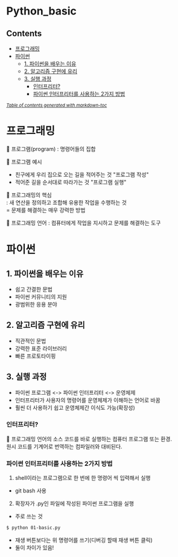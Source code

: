 # Python_basic
## Contents
- [프로그래밍](#프로그래밍)
- [파이썬](#파이썬)
  * [1. 파이썬을 배우는 이유](#1-파이썬을-배우는-이유)
  * [2. 알고리즘 구현에 유리](#2-알고리즘-구현에-유리)
  * [3. 실행 과정](#3-실행-과정)
    + [인터프리터?](#인터프리터?)
    + [파이썬 인터프리터를 사용하는 2가지 방법](#파이썬-인터프리터를-사용하는-2가지-방법)

<small><i><a href='http://ecotrust-canada.github.io/markdown-toc/'>Table of contents generated with markdown-toc</a></i></small>


# 프로그래밍
📍 프로그램(program) : 명령어들의 집합  

📃 프로그램 예시
- 친구에게 우리 집으로 오는 길을 적어주는 것 "프로그램 작성"
- 적어준 길을 순서대로 따라가는 것 "프로그램 실행"

📌 프로그래밍의 핵심  
: 새 연산을 정의하고 조합해 유용한 작업을 수행하는 것  
= 문제를 해결하는 매우 강력한 방법

📍 프로그래밍 언어 : 컴퓨터에게 작업을 지시하고 문제를 해결하는 도구


# 파이썬
## 1. 파이썬을 배우는 이유
- 쉽고 간결한 문법
- 파이썬 커뮤니티의 지원
- 광범위한 응용 분야

## 2. 알고리즘 구현에 유리
- 직관적인 문법
- 강력한 표준 라이브러리
- 빠른 프로토타이핑

## 3. 실행 과정
- 파이썬 프로그램 <-> 파이썬 인터프리터 <-> 운영체제
- 인터프리터가 사용자의 명령어를 운영체제가 이해하는 언어로 바꿈
- 훨씬 더 사용하기 쉽고 운영체제간 이식도 가능(확장성)

### 인터프리터?
📍 프로그래밍 언어의 소스 코드를 바로 실행하는 컴퓨터 프로그램 또는 환경.  
원시 코드를 기계어로 번역하는 컴파일러와 대비된다.

### 파이썬 인터프리터를 사용하는 2가지 방법
1. shell이라는 프로그램으로 한 번에 한 명령어 씩 입력해서 실행
  - git bash 사용
2. 확장자가 .py인 파일에 작성된 파이썬 프로그램을 실행
  - 주로 쓰는 것
  
  ```bash
  $ python 01-basic.py
  ```
  - 재생 버튼보다는 위 명령어를 쓰기(디버깅 할때 재생 버튼 클릭)
  - 둘이 차이가 있음!
